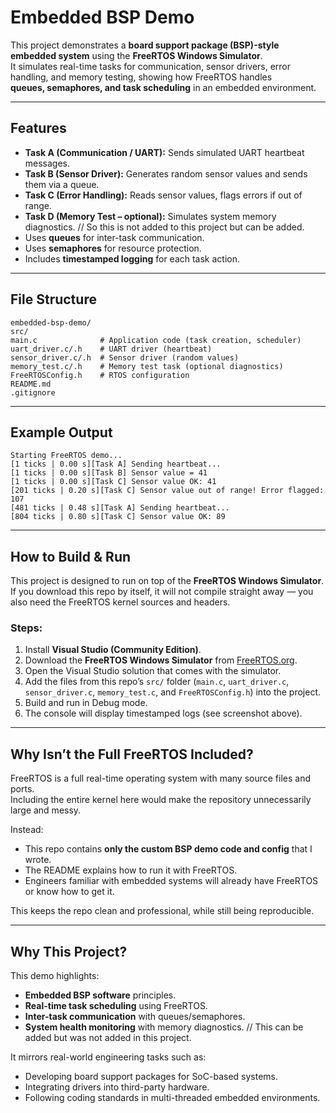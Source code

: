 # Embedded BSP Demo

This project demonstrates a **board support package (BSP)-style embedded system** using the **FreeRTOS Windows Simulator**.  
It simulates real-time tasks for communication, sensor drivers, error handling, and memory testing, showing how FreeRTOS handles  
**queues, semaphores, and task scheduling** in an embedded environment.

---

## Features
- **Task A (Communication / UART):** Sends simulated UART heartbeat messages.  
- **Task B (Sensor Driver):** Generates random sensor values and sends them via a queue.  
- **Task C (Error Handling):** Reads sensor values, flags errors if out of range.  
- **Task D (Memory Test – optional):** Simulates system memory diagnostics.  // So this is not added to this project but can be added.
- Uses **queues** for inter-task communication.  
- Uses **semaphores** for resource protection.  
- Includes **timestamped logging** for each task action.  

---

## File Structure
```
embedded-bsp-demo/
src/
main.c              # Application code (task creation, scheduler)
uart_driver.c/.h    # UART driver (heartbeat)
sensor_driver.c/.h  # Sensor driver (random values)
memory_test.c/.h    # Memory test task (optional diagnostics)
FreeRTOSConfig.h    # RTOS configuration
README.md
.gitignore
```

---

## Example Output
```
Starting FreeRTOS demo...
[1 ticks | 0.00 s][Task A] Sending heartbeat...
[1 ticks | 0.00 s][Task B] Sensor value = 41
[1 ticks | 0.00 s][Task C] Sensor value OK: 41
[201 ticks | 0.20 s][Task C] Sensor value out of range! Error flagged: 107
[481 ticks | 0.48 s][Task A] Sending heartbeat...
[804 ticks | 0.80 s][Task C] Sensor value OK: 89
```

---

## How to Build & Run
This project is designed to run on top of the **FreeRTOS Windows Simulator**.  
If you download this repo by itself, it will not compile straight away — you also need the FreeRTOS kernel sources and headers.

### Steps:
1. Install **Visual Studio (Community Edition)**.  
2. Download the **FreeRTOS Windows Simulator** from [FreeRTOS.org](https://www.freertos.org/Documentation/02-Kernel/03-Supported-devices/04-Demos/02-Supported-demos).  
3. Open the Visual Studio solution that comes with the simulator.  
4. Add the files from this repo’s `src/` folder (`main.c`, `uart_driver.c`, `sensor_driver.c`, `memory_test.c`, and `FreeRTOSConfig.h`) into the project.  
5. Build and run in Debug mode.  
6. The console will display timestamped logs (see screenshot above).  

---

## Why Isn’t the Full FreeRTOS Included?
FreeRTOS is a full real-time operating system with many source files and ports.  
Including the entire kernel here would make the repository unnecessarily large and messy.  

Instead:  
- This repo contains **only the custom BSP demo code and config** that I wrote.  
- The README explains how to run it with FreeRTOS.  
- Engineers familiar with embedded systems will already have FreeRTOS or know how to get it.  

This keeps the repo clean and professional, while still being reproducible.

---

## Why This Project?
This demo highlights:  
- **Embedded BSP software** principles.  
- **Real-time task scheduling** using FreeRTOS.  
- **Inter-task communication** with queues/semaphores.  
- **System health monitoring** with memory diagnostics.  // This can be added but was not added in this project.

It mirrors real-world engineering tasks such as:  
- Developing board support packages for SoC-based systems.  
- Integrating drivers into third-party hardware.  
- Following coding standards in multi-threaded embedded environments.

